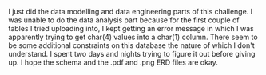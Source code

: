I just did the data modelling and data engineering parts of this challenge.  I was unable to do the data analysis part because for the first couple of tables I tried uploading into,
I kept getting an error message in which I was apparently trying to get char(4) values into a char(1) column.  There seem to be some additional constraints on this database the nature of which I don't understand.  I spent two days and nights trying to figure it out before giving up.  I hope the schema and the .pdf and .png ERD files are okay.
